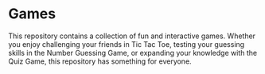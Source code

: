 # Games
This repository contains a collection of fun and interactive games. Whether you enjoy challenging your friends in Tic Tac Toe, testing your guessing skills in the Number Guessing Game, or expanding your knowledge with the Quiz Game, this repository has something for everyone.
